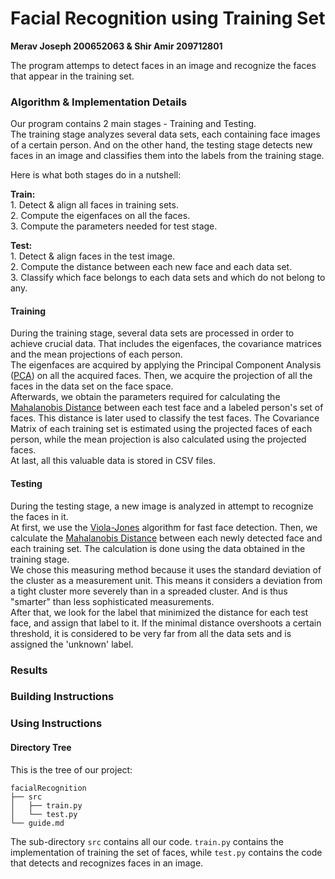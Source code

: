 # Facial Recognition using Training Set
**Merav Joseph 200652063 & Shir Amir 209712801**

The program attemps to detect faces in an image and recognize the faces that appear in the training set.

### Algorithm & Implementation Details
Our program contains 2 main stages - Training and Testing.  
The training stage analyzes several data sets, each containing face images of a certain person. 
And on the other hand, the testing stage detects new faces in an image and classifies them into the 
labels from the training stage.

Here is what both stages do in a nutshell:  

__Train:__     
    1. Detect & align all faces in training sets.  
    2. Compute the eigenfaces on all the faces.  
    3. Compute the parameters needed for test stage.  

__Test:__  
    1. Detect & align faces in the test image.  
    2. Compute the distance between each new face and each data set.  
    3. Classify which face belongs to each data sets and which do not belong to any.  

#### Training 
During the training stage, several data sets are processed in order to achieve crucial data. 
That includes the eigenfaces, the covariance matrices and the mean projections of each person.  
The eigenfaces are acquired by applying the Principal Component Analysis 
([PCA](https://en.wikipedia.org/wiki/Principal_component_analysis)) on all the acquired faces. 
Then, we acquire the projection of all the faces in the data set on the face space.  
Afterwards, we obtain the parameters required for calculating the 
[Mahalanobis Distance](https://en.wikipedia.org/wiki/Mahalanobis_distance) between each test face and
a labeled person's set of faces. This distance is later used to classify the test faces.
The Covariance Matrix of each training set is estimated using the projected faces of each person, 
while the mean projection is also calculated using the projected faces.  
At last, all this valuable data is stored in CSV files.

#### Testing
During the testing stage, a new image is analyzed in attempt to recognize the faces in it.  
At first, we use the [Viola-Jones](https://en.wikipedia.org/wiki/Viola%E2%80%93Jones_object_detection_framework)
algorithm for fast face detection. Then, we calculate the 
[Mahalanobis Distance](https://en.wikipedia.org/wiki/Mahalanobis_distance) between each newly detected face and
each training set. The calculation is done using the data obtained in the training stage.  
We chose this measuring method because it uses the standard deviation of the cluster as a measurement unit. 
This means it considers a deviation from a tight cluster more severely than in a spreaded cluster. And is thus 
"smarter" than less sophisticated measurements.  
After that, we look for the label that minimized the distance for each test face, and assign that label to it. 
If the minimal distance overshoots a certain threshold, it is considered to be very far from all the data sets 
and is assigned the 'unknown'
label. 

### Results

### Building Instructions

### Using Instructions

#### Directory Tree

This is the tree of our project:

```
facialRecognition
├── src  
│   ├── train.py 
│   └── test.py 
└── guide.md 
```

The sub-directory `src` contains all our code.
`train.py` contains the implementation of training the set of faces, while `test.py` contains
the code that detects and recognizes faces in an image.